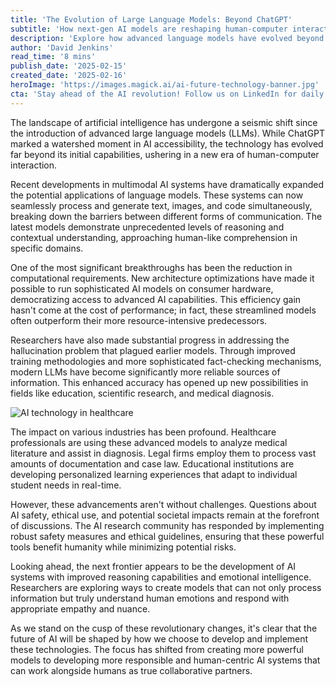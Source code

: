 ```yaml
---
title: 'The Evolution of Large Language Models: Beyond ChatGPT'
subtitle: 'How next-gen AI models are reshaping human-computer interaction'
description: 'Explore how advanced language models have evolved beyond ChatGPT, revolutionizing industries through improved efficiency, accuracy, and multimodal capabilities while addressing key challenges in AI safety and ethics.'
author: 'David Jenkins'
read_time: '8 mins'
publish_date: '2025-02-15'
created_date: '2025-02-16'
heroImage: 'https://images.magick.ai/ai-future-technology-banner.jpg'
cta: 'Stay ahead of the AI revolution! Follow us on LinkedIn for daily insights into the latest developments in artificial intelligence and their impact on industry and society.'
---
```


The landscape of artificial intelligence has undergone a seismic shift since the introduction of advanced large language models (LLMs). While ChatGPT marked a watershed moment in AI accessibility, the technology has evolved far beyond its initial capabilities, ushering in a new era of human-computer interaction.

Recent developments in multimodal AI systems have dramatically expanded the potential applications of language models. These systems can now seamlessly process and generate text, images, and code simultaneously, breaking down the barriers between different forms of communication. The latest models demonstrate unprecedented levels of reasoning and contextual understanding, approaching human-like comprehension in specific domains.

One of the most significant breakthroughs has been the reduction in computational requirements. New architecture optimizations have made it possible to run sophisticated AI models on consumer hardware, democratizing access to advanced AI capabilities. This efficiency gain hasn't come at the cost of performance; in fact, these streamlined models often outperform their more resource-intensive predecessors.

Researchers have also made substantial progress in addressing the hallucination problem that plagued earlier models. Through improved training methodologies and more sophisticated fact-checking mechanisms, modern LLMs have become significantly more reliable sources of information. This enhanced accuracy has opened up new possibilities in fields like education, scientific research, and medical diagnosis.

![AI technology in healthcare](https://i.magick.ai/ZRND/1738406181120_magick_img.webp)

The impact on various industries has been profound. Healthcare professionals are using these advanced models to analyze medical literature and assist in diagnosis. Legal firms employ them to process vast amounts of documentation and case law. Educational institutions are developing personalized learning experiences that adapt to individual student needs in real-time.

However, these advancements aren't without challenges. Questions about AI safety, ethical use, and potential societal impacts remain at the forefront of discussions. The AI research community has responded by implementing robust safety measures and ethical guidelines, ensuring that these powerful tools benefit humanity while minimizing potential risks.

Looking ahead, the next frontier appears to be the development of AI systems with improved reasoning capabilities and emotional intelligence. Researchers are exploring ways to create models that can not only process information but truly understand human emotions and respond with appropriate empathy and nuance.

As we stand on the cusp of these revolutionary changes, it's clear that the future of AI will be shaped by how we choose to develop and implement these technologies. The focus has shifted from creating more powerful models to developing more responsible and human-centric AI systems that can work alongside humans as true collaborative partners.